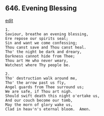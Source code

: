 
## 646.  Evening Blessing
[edit](https://docs.google.com/document/d/13Au3D9rYUyRyaaUbOrd30O2jYEsp86CO/edit?mode=html)



    1.
    Saviour, breathe an evening blessing,
    Ere repose our spirits seal;
    Sin and want we come confessing;
    Thou canst save and Thou canst heal.
    Tho' the night be dark and dreary,
    Darkness cannot hide from Thee;
    Thou art He who never weary,
    Watchest where Thy people be.

    2.
    Tho' destruction walk around me,
    Tho' the arrow past us fly,
    Angel guards from Thee surround us;
    We are safe, if Thou art nigh.
    Should swift death this night o'ertake us,
    And our couch become our tomb,
    May the morn of glory wake us,
    Clad in heav'n's eternal bloom.  Amen.
